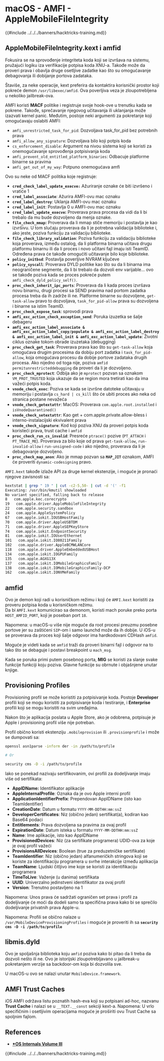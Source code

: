 # macOS - AMFI - AppleMobileFileIntegrity

{{#include ../../../banners/hacktricks-training.md}}

## AppleMobileFileIntegrity.kext i amfid

Fokusira se na sprovođenje integriteta koda koji se izvršava na sistemu, pružajući logiku iza verifikacije potpisa koda XNU-a. Takođe može da proveri prava i obavlja druge osetljive zadatke kao što su omogućavanje debagovanja ili dobijanje portova zadataka.

Štaviše, za neke operacije, kext preferira da kontaktira korisnički prostor koji pokreće demon `/usr/libexec/amfid`. Ova poverljiva veza je zloupotrebljena u nekoliko jailbreak-ova.

AMFI koristi **MACF** politike i registruje svoje hook-ove u trenutku kada se pokrene. Takođe, sprečavanje njegovog učitavanja ili uklanjanja može izazvati kernel panic. Međutim, postoje neki argumenti za pokretanje koji omogućavaju oslabiti AMFI:

- `amfi_unrestricted_task_for_pid`: Dozvoljava task_for_pid bez potrebnih prava
- `amfi_allow_any_signature`: Dozvoljava bilo koji potpis koda
- `cs_enforcement_disable`: Argument na nivou sistema koji se koristi za onemogućavanje sprovođenja potpisivanja koda
- `amfi_prevent_old_entitled_platform_binaries`: Odbacuje platforme binarne sa pravima
- `amfi_get_out_of_my_way`: Potpuno onemogućava amfi

Ovo su neke od MACF politika koje registruje:

- **`cred_check_label_update_execve:`** Ažuriranje oznake će biti izvršeno i vratiće 1
- **`cred_label_associate`**: Ažurira AMFI-ovu mac oznaku
- **`cred_label_destroy`**: Uklanja AMFI-ovu mac oznaku
- **`cred_label_init`**: Postavlja 0 u AMFI-ovu mac oznaku
- **`cred_label_update_execve`:** Proverava prava procesa da vidi da li bi trebalo da mu bude dozvoljeno da menja oznake.
- **`file_check_mmap`:** Proverava da li mmap stiče memoriju i postavlja je kao izvršivu. U tom slučaju proverava da li je potrebna validacija biblioteke i, ako jeste, poziva funkciju za validaciju biblioteke.
- **`file_check_library_validation`**: Poziva funkciju za validaciju biblioteke koja proverava, između ostalog, da li platforma binarna učitava drugu platformu binarnu ili da li proces i novo učitani fajl imaju isti TeamID. Određena prava će takođe omogućiti učitavanje bilo koje biblioteke.
- **`policy_initbsd`**: Postavlja poverljive NVRAM ključeve
- **`policy_syscall`**: Proverava DYLD politike kao što su da li binarna ima neograničene segmente, da li bi trebalo da dozvoli env varijable... ovo se takođe poziva kada se proces pokreće putem `amfi_check_dyld_policy_self()`.
- **`proc_check_inherit_ipc_ports`**: Proverava da li kada proces izvršava novu binarnu, drugi procesi sa SEND pravima nad portom zadatka procesa treba da ih zadrže ili ne. Platforme binarne su dozvoljene, `get-task-allow` pravo to dozvoljava, `task_for_pid-allow` prava su dozvoljena i binarne sa istim TeamID.
- **`proc_check_expose_task`**: sprovodi prava
- **`amfi_exc_action_check_exception_send`**: Poruka izuzetka se šalje debageru
- **`amfi_exc_action_label_associate & amfi_exc_action_label_copy/populate & amfi_exc_action_label_destroy & amfi_exc_action_label_init & amfi_exc_action_label_update`**: Životni ciklus oznake tokom obrade izuzetaka (debugging)
- **`proc_check_get_task`**: Proverava prava kao što su `get-task-allow` koja omogućava drugim procesima da dobiju port zadatka i `task_for_pid-allow`, koja omogućava procesu da dobije portove zadataka drugih procesa. Ako nijedno od toga nije, poziva `amfid permitunrestricteddebugging` da proveri da li je dozvoljeno.
- **`proc_check_mprotect`**: Odbija ako je `mprotect` pozvan sa oznakom `VM_PROT_TRUSTED` koja ukazuje da se region mora tretirati kao da ima važeći potpis koda.
- **`vnode_check_exec`**: Poziva se kada se izvršne datoteke učitavaju u memoriju i postavlja `cs_hard | cs_kill` što će ubiti proces ako neka od stranica postane nevažeća
- **`vnode_check_getextattr`**: MacOS: Proverava `com.apple.root.installed` i `isVnodeQuarantined()`
- **`vnode_check_setextattr`**: Kao get + com.apple.private.allow-bless i interno-instalacijski ekvivalent prava
- **`vnode_check_signature`**: Kod koji poziva XNU da proveri potpis koda koristeći prava, trust cache i `amfid`
- **`proc_check_run_cs_invalid`**: Presreće `ptrace()` pozive (`PT_ATTACH` i `PT_TRACE_ME`). Proverava za bilo koje od prava `get-task-allow`, `run-invalid-allow` i `run-unsigned-code` i ako nijedno, proverava da li je debagovanje dozvoljeno.
- **`proc_check_map_anon`**: Ako je mmap pozvan sa **`MAP_JIT`** oznakom, AMFI će proveriti `dynamic-codesigning` pravo.

`AMFI.kext` takođe izlaže API za druge kernel ekstenzije, i moguće je pronaći njegove zavisnosti sa:
```bash
kextstat | grep " 19 " | cut -c2-5,50- | cut -d '(' -f1
Executing: /usr/bin/kmutil showloaded
No variant specified, falling back to release
8   com.apple.kec.corecrypto
19   com.apple.driver.AppleMobileFileIntegrity
22   com.apple.security.sandbox
24   com.apple.AppleSystemPolicy
67   com.apple.iokit.IOUSBHostFamily
70   com.apple.driver.AppleUSBTDM
71   com.apple.driver.AppleSEPKeyStore
74   com.apple.iokit.EndpointSecurity
81   com.apple.iokit.IOUserEthernet
101   com.apple.iokit.IO80211Family
102   com.apple.driver.AppleBCMWLANCore
118   com.apple.driver.AppleEmbeddedUSBHost
134   com.apple.iokit.IOGPUFamily
135   com.apple.AGXG13X
137   com.apple.iokit.IOMobileGraphicsFamily
138   com.apple.iokit.IOMobileGraphicsFamily-DCP
162   com.apple.iokit.IONVMeFamily
```
## amfid

Ovo je demon koji radi u korisničkom režimu i koji će `AMFI.kext` koristiti za proveru potpisa koda u korisničkom režimu.\
Da bi `AMFI.kext` komunicirao sa demonom, koristi mach poruke preko porta `HOST_AMFID_PORT`, koji je poseban port `18`.

Napomena: u macOS-u više nije moguće da root procesi preuzmu posebne portove jer su zaštićeni `SIP`-om i samo launchd može da ih dobije. U iOS-u se proverava da proces koji šalje odgovor ima hardkodovani CDHash `amfid`.

Moguće je videti kada se `amfid` traži da proveri binarni fajl i odgovor na to tako što se debaguje i postavi breakpoint u `mach_msg`.

Kada se poruka primi putem posebnog porta, **MIG** se koristi za slanje svake funkcije funkciji koju poziva. Glavne funkcije su obrnute i objašnjene unutar knjige.

## Provisioning Profiles

Provisioning profil se može koristiti za potpisivanje koda. Postoje **Developer** profili koji se mogu koristiti za potpisivanje koda i testiranje, i **Enterprise** profili koji se mogu koristiti na svim uređajima.

Nakon što je aplikacija poslata u Apple Store, ako je odobrena, potpisuje je Apple i provisioning profil više nije potreban.

Profil obično koristi ekstenziju `.mobileprovision` ili `.provisionprofile` i može se dumpovati sa:
```bash
openssl asn1parse -inform der -in /path/to/profile

# Or

security cms -D -i /path/to/profile
```
Iako se ponekad nazivaju sertifikovanim, ovi profili za dodeljivanje imaju više od sertifikata:

- **AppIDName:** Identifikator aplikacije
- **AppleInternalProfile**: Oznaka da je ovo Apple interni profil
- **ApplicationIdentifierPrefix**: Prependovan AppIDName (isto kao TeamIdentifier)
- **CreationDate**: Datum u formatu `YYYY-MM-DDTHH:mm:ssZ`
- **DeveloperCertificates**: Niz (obično jedan) sertifikat(a), kodiran kao Base64 podaci
- **Entitlements**: Prava dozvoljena sa pravima za ovaj profil
- **ExpirationDate**: Datum isteka u formatu `YYYY-MM-DDTHH:mm:ssZ`
- **Name**: Ime aplikacije, isto kao AppIDName
- **ProvisionedDevices**: Niz (za sertifikate programera) UDID-ova za koje je ovaj profil važeći
- **ProvisionsAllDevices**: Boolean (true za preduzetničke sertifikate)
- **TeamIdentifier**: Niz (obično jedan) alfanumeričkih stringova koji se koriste za identifikaciju programera u svrhe interakcije između aplikacija
- **TeamName**: Ljudski čitljivo ime koje se koristi za identifikaciju programera
- **TimeToLive**: Važenje (u danima) sertifikata
- **UUID**: Univerzalno jedinstveni identifikator za ovaj profil
- **Version**: Trenutno postavljeno na 1

Napomena: Unos prava će sadržati ograničen set prava i profil za dodeljivanje će moći da dodeli samo ta specifična prava kako bi se sprečilo dodeljivanje privatnih prava Apple-u.

Napomena: Profili se obično nalaze u `/var/MobileDeviceProvisioningProfiles` i moguće je proveriti ih sa **`security cms -D -i /path/to/profile`**

## **libmis.dyld**

Ovo je spoljašnja biblioteka koju `amfid` poziva kako bi pitao da li treba da dozvoli nešto ili ne. Ovo je istorijski zloupotrebljavano u jailbreak-u pokretanjem verzije sa backdoor-om koja bi dozvolila sve.

U macOS-u ovo se nalazi unutar `MobileDevice.framework`.

## AMFI Trust Caches

iOS AMFI održava listu poznatih hash-eva koji su potpisani ad-hoc, nazvanu **Trust Cache** i nalazi se u `__TEXT.__const` sekciji kext-a. Napomena: U vrlo specifičnim i osetljivim operacijama moguće je proširiti ovu Trust Cache sa spoljnim fajlom.

## References

- [**\*OS Internals Volume III**](https://newosxbook.com/home.html)

{{#include ../../../banners/hacktricks-training.md}}
